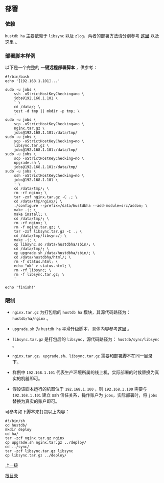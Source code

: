 部署
--

### 依赖 ###

`hustdb ha` 主要依赖于 `libsync` 以及 `zlog`，两者的部署方法请分别参考 [这里](../libsync/deploy.md) 以及 [这里](dep.md) 。

### 部署脚本样例 ###

以下是一个完整的 **一键远程部署脚本** ，供参考：

    #!/bin/bash
    echo '[192.168.1.101]...'

    sudo -u jobs \
        ssh -oStrictHostKeyChecking=no \
        jobs@192.168.1.101 \
        ' \
        cd /data/; \
        test -d tmp || mkdir -p tmp; \
        '
    sudo -u jobs \
        scp -oStrictHostKeyChecking=no \
        nginx.tar.gz \
        jobs@192.168.1.101:/data/tmp/
    sudo -u jobs \
        scp -oStrictHostKeyChecking=no \
        libsync.tar.gz \
        jobs@192.168.1.101:/data/tmp/
    sudo -u jobs \
        scp -oStrictHostKeyChecking=no \
        upgrade.sh \
        jobs@192.168.1.101:/data/tmp/
    sudo -u jobs \
        ssh -oStrictHostKeyChecking=no \
        jobs@192.168.1.101 \
        ' \
        cd /data/tmp/; \
        rm -rf nginx; \
        tar -zxf nginx.tar.gz -C .; \
        cd /data/tmp/nginx/; \
        ./configure --prefix=/data/hustdbha --add-module=src/addon; \
        make -j; \
        make install; \
        cd /data/tmp/; \
        rm -rf nginx; \
        rm -f nginx.tar.gz; \
        tar -zxf libsync.tar.gz -C .; \
        cd /data/tmp/libsync/; \
        make -j; \
        cp libsync.so /data/hustdbha/sbin/; \
        cd /data/tmp/; \
        cp upgrade.sh /data/hustdbha/sbin/; \
        cd /data/hustdbha/html/; \
        rm -f status.html; \
        echo "ok" > status.html; \
        rm -rf libsync; \
        rm -f libsync.tar.gz; \
        '

    echo 'finish!'


### 限制 ###

* `nginx.tar.gz` 为打包后的 `hustdb ha` 模块，其源代码路径为：`hustdb/ha/nginx` 。

* `upgrade.sh` 为 `hustdb ha` 平滑升级脚本，具体内容参考[这里](upgrade.md) 。

* `libsync.tar.gz` 是打包后的 `libsync`，源代码路径为： `hustdb/sync/libsync` 。

* `nginx.tar.gz`、`upgrade.sh`、`libsync.tar.gz` 需要和部署脚本在同一目录下。

* 样例中 `192.168.1.101` 代表生产环境所属的线上机，实际部署的时候替换为真实的机器即可。

* 假设该脚本运行的机器位于 `192.168.1.100` ，则 `192.168.1.100` 需要与 `192.168.1.101` 建立 ssh 信任关系，操作账户为 `jobs`，实际部署时，将 `jobs` 替换为真实的账户即可。

可参考如下脚本来打包以上内容：

    #!/bin/sh
    cd hustdb/
    mkdir deploy
    cd ha/
    tar -zcf nginx.tar.gz nginx
    cp upgrade.sh nginx.tar.gz ../deploy/
    cd ../sync/
    tar -zcf libsync.tar.gz libsync
    cp libsync.tar.gz ../deploy/

[上一级](../ha.md)

[根目录](../../index.md)